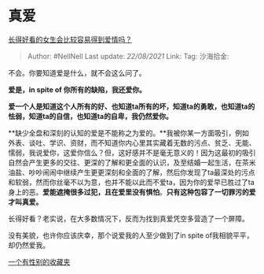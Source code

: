 # 真爱

[长得好看的女生会比较容易得到爱情吗？](https://www.zhihu.com/question/310110976/answer/603361954)

> Author: #NellNell
> Last update: *22/08/2021*
> Link:
> Tag:
> 沙海拾金:

不会。你要知道爱是什么，就不会这么问了。

**爱是，in spite of 你所有的缺陷，我还爱你。**

**爱一个人是知道这个人所有的好、也知道ta所有的坏，知道ta的勇敢，也知道ta的怯弱，知道ta的自信，也知道ta的自卑，我仍然爱你。**

**缺少全盘和深刻的认知的爱是不能称之为爱的。**我被你某一方面吸引，例如外表、谈吐、学识、资财，而不知道你内心里其实藏着无数的污点、贫乏、无能、懦弱，我说爱你，这爱你信么？但，这好感并不是毫无意义的！因为这最初的吸引自然会产生更多的交往、更深的了解和更全面的认识，及至结婚一起生活，在茶米油盐、吵吵闹闹中继续产生更更深刻和全面的了解，然后你发现了ta最深处的污点和软弱，然而你丝毫不以为意，也并不能以此而不爱ta，因为你的爱早已胜过了ta身上的恶。**爱能遮掩很多过犯，且在爱里没有惧怕**。**只有这种包容了一切罪污的爱才叫真爱。**

长得好看？老实说，在大多数情况下，反而为找到真爱凭空多营造了一个屏障。

没有美貌，也许你应该庆幸，那个说爱我的人至少做到了in spite of我相貌平平，却仍然爱我。

[一个有性别的收藏夹](https://www.zhihu.com/collection/326955627)
